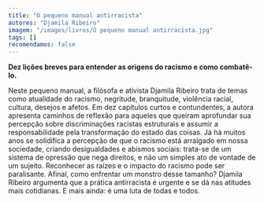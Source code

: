 ```yaml
---
title: "O pequeno manual antirracista"
autores: "Djamila Ribeiro"
imagem: "/images/livros/O pequeno manual antirracista.jpg"
tags: []
recomendamos: false
---
```


**Dez lições breves para entender as origens do racismo e como combatê-lo.**

Neste pequeno manual, a filósofa e ativista Djamila Ribeiro trata de temas como atualidade do racismo, negritude, branquitude, violência racial, cultura, desejos e afetos. Em dez capítulos curtos e contundentes, a autora apresenta caminhos de reflexão para aqueles que queiram aprofundar sua percepção sobre discriminações racistas estruturais e assumir a responsabilidade pela transformação do estado das coisas.
Já há muitos anos se solidifica a percepção de que o racismo está arraigado em nossa sociedade, criando desigualdades e abismos sociais: trata-se de um sistema de opressão que nega direitos, e não um simples ato de vontade de um sujeito.
Reconhecer as raízes e o impacto do racismo pode ser paralisante. Afinal, como enfrentar um monstro desse tamanho? Djamila Ribeiro argumenta que a prática antirracista é urgente e se dá nas atitudes mais cotidianas. E mais ainda: é uma luta de todas e todos.
